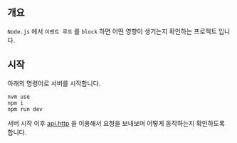 ## 개요

`Node.js` 에서 `이벤트 루프` 를 `block` 하면 어떤 영향이 생기는지 확인하는 프로젝트 입니다.

## 시작

아래의 명령어로 서버를 시작합니다.

```shell
nvm use
npm i
npm run dev
```

서버 시작 이후 [api.http](api.http) 을 이용해서 요청을 보내보며 어떻게 동작하는지 확인하도록 합니다.
